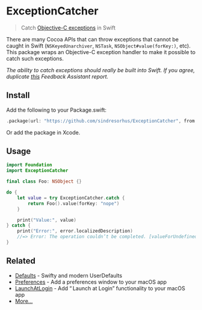 # ExceptionCatcher

> Catch [Objective-C exceptions](https://developer.apple.com/library/archive/documentation/Cocoa/Conceptual/Exceptions/Tasks/HandlingExceptions.html) in Swift

There are many Cocoa APIs that can throw exceptions that cannot be caught in Swift (`NSKeyedUnarchiver`, `NSTask`,  `NSObject#value(forKey:)`, etc). This package wraps an Objective-C exception handler to make it possible to catch such exceptions.

*The ability to catch exceptions should really be built into Swift. If you agree, duplicate [this](https://github.com/feedback-assistant/reports/issues/74) Feedback Assistant report.*

## Install

Add the following to your Package.swift:

```swift
.package(url: "https://github.com/sindresorhus/ExceptionCatcher", from: "1.0.0")
```

Or add the package in Xcode.

## Usage

```swift
import Foundation
import ExceptionCatcher

final class Foo: NSObject {}

do {
	let value = try ExceptionCatcher.catch {
		return Foo().value(forKey: "nope")
	}

	print("Value:", value)
} catch {
	print("Error:", error.localizedDescription)
	//=> Error: The operation couldn’t be completed. [valueForUndefinedKey:]: this class is not key value coding-compliant for the key nope.
}
```

## Related

- [Defaults](https://github.com/sindresorhus/Defaults) - Swifty and modern UserDefaults
- [Preferences](https://github.com/sindresorhus/Preferences) - Add a preferences window to your macOS app
- [LaunchAtLogin](https://github.com/sindresorhus/LaunchAtLogin) - Add “ Launch at Login” functionality to your macOS app
- [More…](https://github.com/search?q=user%3Asindresorhus+language%3Aswift)
